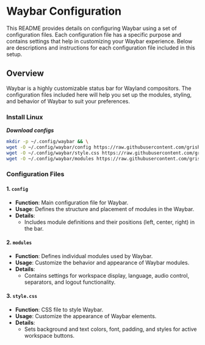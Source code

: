 # Waybar Configuration

This README provides details on configuring Waybar using a set of configuration files. Each configuration file has a specific purpose and contains settings that help in customizing your Waybar experience. Below are descriptions and instructions for each configuration file included in this setup.

## Overview

Waybar is a highly customizable status bar for Wayland compositors. The configuration files included here will help you set up the modules, styling, and behavior of Waybar to suit your preferences.

### Install Linux

***Download configs***

```bash
mkdir -p ~/.config/waybar && \
wget -O ~/.config/waybar/config https://raw.githubusercontent.com/grisha765/dotfiles/main/waybar/config && \
wget -O ~/.config/waybar/style.css https://raw.githubusercontent.com/grisha765/dotfiles/main/waybar/style.css && \
wget -O ~/.config/waybar/modules https://raw.githubusercontent.com/grisha765/dotfiles/main/waybar/modules
```

### Configuration Files

#### 1. `config`

- **Function**: Main configuration file for Waybar.
- **Usage**: Defines the structure and placement of modules in the Waybar.
- **Details**:
  - Includes module definitions and their positions (left, center, right) in the bar.

#### 2. `modules`

- **Function**: Defines individual modules used by Waybar.
- **Usage**: Customize the behavior and appearance of Waybar modules.
- **Details**:
  - Contains settings for workspace display, language, audio control, separators, and logout functionality.

#### 3. `style.css`

- **Function**: CSS file to style Waybar.
- **Usage**: Customize the appearance of Waybar elements.
- **Details**:
  - Sets background and text colors, font, padding, and styles for active workspace buttons.
